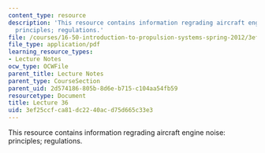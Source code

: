 ```yaml
---
content_type: resource
description: 'This resource contains information regrading aircraft engine noise:
  principles; regulations.'
file: /courses/16-50-introduction-to-propulsion-systems-spring-2012/3ef25ccfca81dc2240acd75d665c33e3_MIT16_50S12_lec36.pdf
file_type: application/pdf
learning_resource_types:
- Lecture Notes
ocw_type: OCWFile
parent_title: Lecture Notes
parent_type: CourseSection
parent_uid: 2d574186-805b-8d6e-b715-c104aa54fb59
resourcetype: Document
title: Lecture 36
uid: 3ef25ccf-ca81-dc22-40ac-d75d665c33e3
---
```

This resource contains information regrading aircraft engine noise: principles; regulations.

